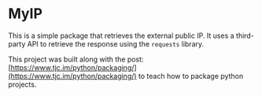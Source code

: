 # MyIP

This is a simple package that retrieves the external public IP. It uses a third-party API to retrieve the response using the `requests` library.

This project was built along with the post: [https://www.tjc.im/python/packaging/](https://www.tjc.im/python/packaging/) to teach how to package python projects.
